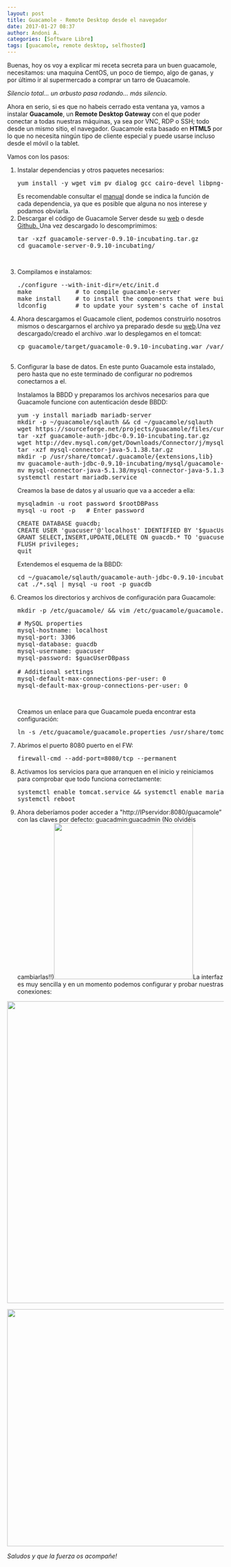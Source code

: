 ```yaml
---
layout: post
title: Guacamole - Remote Desktop desde el navegador
date: 2017-01-27 08:37
author: Andoni A.
categories: [Software Libre]
tags: [guacamole, remote desktop, selfhosted]
---
```

Buenas, hoy os voy a explicar mi receta secreta para un buen guacamole, necesitamos: una maquina CentOS, un poco de tiempo, algo de ganas, y por último ir al supermercado a comprar un tarro de Guacamole.

<em>Silencio total... un arbusto pasa rodando... más silencio.</em>

Ahora en serio, si es que no habeis cerrado esta ventana ya, vamos a instalar <strong>Guacamole</strong>, un <strong>Remote Desktop Gateway</strong> con el que poder conectar a todas nuestras máquinas, ya sea por VNC, RDP o SSH; todo desde un mismo sitio, el navegador. Guacamole esta basado en <strong>HTML5</strong> por lo que no necesita ningún tipo de cliente especial y puede usarse incluso desde el móvil o la tablet.

Vamos con los pasos:
<ol>
 	<li>Instalar dependencias y otros paquetes necesarios:
<pre class="code bash"><span class="kw2">yum install</span> <span class="re5">-y</span> <span class="kw2">wget</span> <span class="kw2">vim</span> pv <span class="kw2">dialog</span> <span class="kw2">gcc</span> cairo-devel libpng-devel uuid-devel freerdp-devel freerdp-plugins pango-devel libssh2-devel libvncserver-devel pulseaudio-libs-devel openssl-devel libvorbis-devel libwebp-devel tomcat gnu-free-mono-fonts</pre>
Es recomendable consultar el <a class="urlextern" title="http://guacamole.incubator.apache.org/doc/gug/installing-guacamole.html" href="http://guacamole.incubator.apache.org/doc/gug/installing-guacamole.html" rel="nofollow">manual</a> donde se indica la función de cada dependencia, ya que es posible que alguna no nos interese y podamos obviarla.</li>
 	<li>Descargar el código de Guacamole Server desde su <a class="urlextern" title="http://guacamole.incubator.apache.org/releases/" href="http://guacamole.incubator.apache.org/releases/" rel="nofollow">web</a> o desde <a class="urlextern" title="http://github.com/apache/incubator-guacamole-server" href="http://github.com/apache/incubator-guacamole-server" rel="nofollow">Github.
</a>
Una vez descargado lo descomprimimos:
<pre class="code bash"><span class="kw2">tar</span> <span class="re5">-xzf</span> guacamole-server-0.9.10-incubating.tar.gz
<span class="kw3">cd</span> guacamole-server-0.9.10-incubating<span class="sy0">/

</span></pre>
</li>
 	<li>Compilamos e instalamos:
<pre class="code bash">.<span class="sy0">/</span>configure <span class="re5">--with-init-dir</span>=<span class="sy0">/</span>etc<span class="sy0">/</span>init.d
<span class="kw2">make</span>            <span class="co0"># to compile guacamole-server</span>
<span class="kw2">make</span> <span class="kw2">install</span>    <span class="co0"># to install the components that were built</span>
ldconfig        <span class="co0"># to update your system's cache of installed libraries</span></pre>
</li>
 	<li>Ahora descargamos el Guacamole client, podemos construirlo nosotros mismos o descargarnos el archivo ya preparado desde su <a class="urlextern" title="http://guacamole.incubator.apache.org/releases/" href="http://guacamole.incubator.apache.org/releases/" rel="nofollow">web</a>.Una vez descargado/creado el archivo .war lo desplegamos en el tomcat:
<pre class="code bash"><span class="kw2">cp</span> guacamole<span class="sy0">/</span>target<span class="sy0">/</span>guacamole-0.9.10-incubating.war <span class="sy0">/</span>var<span class="sy0">/</span>lib<span class="sy0">/</span>tomcat<span class="sy0">/</span>webapps<span class="sy0">/</span>guacamole.war

</pre>
</li>
 	<li>Configurar la base de datos. En este punto Guacamole esta instalado, pero hasta que no este terminado de configurar no podremos conectarnos a el.
<div class="li">

Instalamos la BBDD y preparamos los archivos necesarios para que Guacamole funcione con autenticación desde BBDD:
<pre class="code bash"><span class="kw2">yum</span> <span class="re5">-y</span> <span class="kw2">install</span> mariadb mariadb-server
<span class="kw2">mkdir</span> <span class="re5">-p</span> ~<span class="sy0">/</span>guacamole<span class="sy0">/</span>sqlauth <span class="sy0">&amp;&amp;</span> <span class="kw3">cd</span> ~<span class="sy0">/</span>guacamole<span class="sy0">/</span>sqlauth
<span class="kw2">wget</span> https:<span class="sy0">//</span>sourceforge.net<span class="sy0">/</span>projects<span class="sy0">/</span>guacamole<span class="sy0">/</span>files<span class="sy0">/</span>current<span class="sy0">/</span>extensions<span class="sy0">/</span>guacamole-auth-jdbc-0.9.10-incubating.tar.gz
<span class="kw2">tar</span> <span class="re5">-xzf</span> guacamole-auth-jdbc-0.9.10-incubating.tar.gz
<span class="kw2">wget</span> http:<span class="sy0">//</span>dev.mysql.com<span class="sy0">/</span>get<span class="sy0">/</span>Downloads<span class="sy0">/</span>Connector<span class="sy0">/</span>j<span class="sy0">/</span>mysql-connector-java-5.1.38.tar.gz
<span class="kw2">tar</span> <span class="re5">-xzf</span> mysql-connector-java-5.1.38.tar.gz
<span class="kw2">mkdir</span> <span class="re5">-p</span> <span class="sy0">/</span>usr<span class="sy0">/</span>share<span class="sy0">/</span>tomcat<span class="sy0">/</span>.guacamole<span class="sy0">/</span><span class="br0">{</span>extensions,lib<span class="br0">}</span>
<span class="kw2">mv</span> guacamole-auth-jdbc-0.9.10-incubating<span class="sy0">/</span>mysql<span class="sy0">/</span>guacamole-auth-jdbc-mysql-0.9.10-incubating.jar <span class="sy0">/</span>usr<span class="sy0">/</span>share<span class="sy0">/</span>tomcat<span class="sy0">/</span>.guacamole<span class="sy0">/</span>extensions<span class="sy0">/</span>
<span class="kw2">mv</span> mysql-connector-java-5.1.38<span class="sy0">/</span>mysql-connector-java-5.1.38-bin.jar <span class="sy0">/</span>usr<span class="sy0">/</span>share<span class="sy0">/</span>tomcat<span class="sy0">/</span>.guacamole<span class="sy0">/</span>lib<span class="sy0">/</span>
systemctl restart mariadb.service</pre>
</div>
<div class="li">

Creamos la base de datos y al usuario que va a acceder a ella:
<pre class="code bash">mysqladmin <span class="re5">-u</span> root password <span class="re1">$rootDBPass</span>
mysql <span class="re5">-u</span> root <span class="re5">-p</span>   <span class="co0"># Enter password</span></pre>
<pre class="code sql"><span class="kw1">CREATE</span> <span class="kw1">DATABASE</span> guacdb;
<span class="kw1">CREATE</span> <span class="kw1">USER</span> <span class="st0">'guacuser'</span>@<span class="st0">'localhost'</span> <span class="kw1">IDENTIFIED</span> <span class="kw1">BY</span> <span class="st0">'$guacUserDBpass'</span>;
<span class="kw1">GRANT</span> <span class="kw1">SELECT</span><span class="sy0">,</span><span class="kw1">INSERT</span><span class="sy0">,</span><span class="kw1">UPDATE</span><span class="sy0">,</span><span class="kw1">DELETE</span> <span class="kw1">ON</span> guacdb<span class="sy0">.*</span> <span class="kw1">TO</span> <span class="st0">'guacuser'</span>@<span class="st0">'localhost'</span>;
<span class="kw1">FLUSH</span> privileges;
quit</pre>
Extendemos el esquema de la BBDD:
<pre class="code bash"><span class="kw3">cd</span> ~<span class="sy0">/</span>guacamole<span class="sy0">/</span>sqlauth<span class="sy0">/</span>guacamole-auth-jdbc-0.9.10-incubating<span class="sy0">/</span>mysql<span class="sy0">/</span>schema<span class="sy0">/</span>
<span class="kw2">cat</span> .<span class="sy0">/*</span>.sql <span class="sy0">|</span> mysql <span class="re5">-u</span> root <span class="re5">-p</span> guacdb</pre>
</div></li>
 	<li>Creamos los directorios y archivos de configuración para Guacamole:
<pre class="code bash"><span class="kw2">mkdir</span> <span class="re5">-p</span> <span class="sy0">/</span>etc<span class="sy0">/</span>guacamole<span class="sy0">/</span> <span class="sy0">&amp;&amp;</span> <span class="kw2">vim</span> <span class="sy0">/</span>etc<span class="sy0">/</span>guacamole<span class="sy0">/</span>guacamole.properties</pre>
<pre class="code bash"><span class="co0"># MySQL properties</span>
mysql-hostname: localhost
mysql-port: <span class="nu0">3306</span>
mysql-database: guacdb
mysql-username: guacuser
mysql-password: <span class="re1">$guacUserDBpass</span>
 
<span class="co0"># Additional settings</span>
mysql-default-max-connections-per-user: <span class="nu0">0</span>
mysql-default-max-group-connections-per-user: <span class="nu0">0

</span></pre>
Creamos un enlace para que Guacamole pueda encontrar esta configuración:
<pre class="code bash"><span class="kw2">ln</span> <span class="re5">-s</span> <span class="sy0">/</span>etc<span class="sy0">/</span>guacamole<span class="sy0">/</span>guacamole.properties <span class="sy0">/</span>usr<span class="sy0">/</span>share<span class="sy0">/</span>tomcat<span class="sy0">/</span>.guacamole<span class="sy0">/</span></pre>
</li>
 	<li>Abrimos el puerto 8080 puerto en el FW:
<pre class="code bash">firewall-cmd <span class="re5">--add-port</span>=<span class="nu0">8080</span><span class="sy0">/</span>tcp <span class="re5">--permanent</span></pre>
</li>
 	<li>Activamos los servicios para que arranquen en el inicio y reiniciamos para comprobar que todo funciona correctamente:
<pre class="code bash">systemctl <span class="kw3">enable</span> tomcat.service <span class="sy0">&amp;&amp;</span> systemctl <span class="kw3">enable</span> mariadb.service <span class="sy0">&amp;&amp;</span> chkconfig guacd on
systemctl reboot</pre>
</li>
 	<li>Ahora deberíamos poder acceder a "http://IPservidor:8080/guacamole” con las claves por defecto: guacadmin:guacadmin (No olvidéis cambiarlas!!)<img class="size-full wp-image-335 aligncenter" src="http://blogdeandoniaf.files.wordpress.com/2018/01/seleccic3b3n_025.jpg" alt="" width="323" height="362" />La interfaz es muy sencilla y en un momento podemos configurar y probar nuestras conexiones:</li>
</ol>

<img class="size-full wp-image-335 aligncenter" src="https://blogdeandoniaf.files.wordpress.com/2018/01/seleccic3b3n_026.jpg" alt="" width="700" />

<img class="size-full wp-image-335 aligncenter" src="https://blogdeandoniaf.files.wordpress.com/2018/01/seleccic3b3n_028.jpg
" alt="" height="550" />


<em>Saludos y que la fuerza os acompañe!</em>
